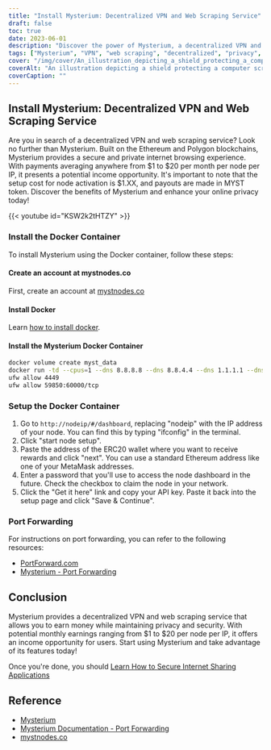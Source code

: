 ```yaml
---
title: "Install Mysterium: Decentralized VPN and Web Scraping Service"
draft: false
toc: true
date: 2023-06-01
description: "Discover the power of Mysterium, a decentralized VPN and web scraping service built on blockchain technology, offering secure browsing and income opportunities."
tags: ["Mysterium", "VPN", "web scraping", "decentralized", "privacy", "security", "blockchain", "Ethereum", "Polygon", "internet browsing", "income opportunity", "Docker", "setup", "port forwarding", "decentralized VPN", "web scraping service", "secure browsing", "earnings", "blockchain technology", "online privacy", "Docker container", "node setup", "IP address", "ERC20 wallet", "MetaMask address", "API key", "port forwarding instructions", "PortForward.com", "Mysterium documentation"]
cover: "/img/cover/An_illustration_depicting_a_shield_protecting_a_computer.png"
coverAlt: "An illustration depicting a shield protecting a computer screen, symbolizing enhanced online privacy and security."
coverCaption: ""
---
```


## Install Mysterium: Decentralized VPN and Web Scraping Service

Are you in search of a decentralized VPN and web scraping service? Look no further than Mysterium. Built on the Ethereum and Polygon blockchains, Mysterium provides a secure and private internet browsing experience. With payments averaging anywhere from $1 to $20 per month per node per IP, it presents a potential income opportunity. It's important to note that the setup cost for node activation is $1.XX, and payouts are made in MYST token. Discover the benefits of Mysterium and enhance your online privacy today!

{{< youtube id="KSW2k2tHTZY" >}}

### Install the Docker Container
To install Mysterium using the Docker container, follow these steps:

#### Create an account at mystnodes.co

First, create an account at [mystnodes.co](https://mystnodes.co/?referral_code=dZxIcDEWgjh8b5kviefiC7RFBInonroaPFHr2ztm)

#### Install Docker

Learn [how to install docker](https://simeononsecurity.com/other/creating-profitable-low-powered-crypto-miners/#installing-docker).

#### Install the Mysterium Docker Container

```bash
docker volume create myst_data
docker run -td --cpus=1 --dns 8.8.8.8 --dns 8.8.4.4 --dns 1.1.1.1 --dns 1.0.0.1 --dns 9.9.9.9 --hostname myst --cap-add NET_ADMIN --network=host -p 4449:4449 -p 59850-60000:59850-60000 --name myst --device=/dev/net/tun  -v myst_data:/var/lib/mysterium-node mysteriumnetwork/myst:latest --udp.ports=59850:60000 service --agreed-terms-and-conditions
ufw allow 4449
ufw allow 59850:60000/tcp
```
### Setup the Docker Container

1. Go to `http://nodeip/#/dashboard`, replacing "nodeip" with the IP address of your node. You can find this by typing "ifconfig" in the terminal.
2. Click "start node setup".
3. Paste the address of the ERC20 wallet where you want to receive rewards and click "next". You can use a standard Ethereum address like one of your MetaMask addresses.
4. Enter a password that you'll use to access the node dashboard in the future. Check the checkbox to claim the node in your network.
5. Click the "Get it here" link and copy your API key. Paste it back into the setup page and click "Save & Continue".

### Port Forwarding

For instructions on port forwarding, you can refer to the following resources:

- [PortForward.com](https://portforward.com/)
- [Mysterium - Port Forwarding](https://docs.mysterium.network/troubleshooting/port-forwarding)

## Conclusion

Mysterium provides a decentralized VPN and web scraping service that allows you to earn money while maintaining privacy and security. With potential monthly earnings ranging from $1 to $20 per node per IP, it offers an income opportunity for users. Start using Mysterium and take advantage of its features today!

Once you're done, you should [Learn How to Secure Internet Sharing Applications](https://simeononsecurity.com/other/how-to-secure-internet-sharing-applications/)

## Reference

- [Mysterium](https://www.mysterium.network/)
- [Mysterium Documentation - Port Forwarding](https://docs.mysterium.network/troubleshooting/port-forwarding)
- [mystnodes.co](https://mystnodes.co/?referral_code=dZxIcDEWgjh8b5kviefiC7RFBInonroaPFHr2ztm)
